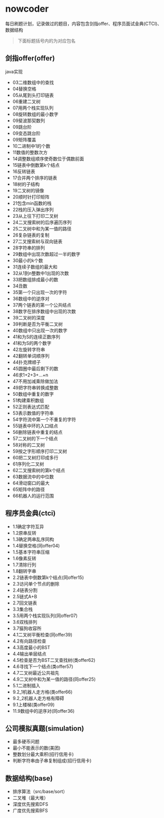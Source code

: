 # nowcoder 
每日刷题计划，记录做过的题目，内容包含剑指offer、程序员面试金典(CTCI)、数据结构
> 下面标题括号内的为对应包名
## 剑指offer(offer)
java实现
- 03二维数组中的查找
- 04替换空格
- 05从尾到头打印链表
- 06重建二叉树
- 07用两个栈实现队列
- 08旋转数组的最小数字
- 09斐波那契数列
- 09跳台阶
- 09变态跳台阶
- 09矩阵覆盖
- 10二进制中1的个数
- 11数值的整数次方
- 14调整数组顺序使奇数位于偶数前面
- 15链表中倒数第k个结点
- 16反转链表
- 17合并两个排序的链表
- 18树的子结构
- 19二叉树的镜像
- 20顺时针打印矩阵
- 21包含min函数的栈
- 22栈的压入弹出序列
- 23从上往下打印二叉树
- 24二叉搜索树的后序遍历序列
- 25二叉树中和为某一值的路径
- 26复杂链表的复制
- 27二叉搜索树与双向链表
- 28字符串的排列
- 29数组中出现次数超过一半的数字
- 30最小的k个数
- 31连续子数组的最大和
- 32从1到n整数中1出现的次数
- 33把数组排成最小的数
- 34丑数
- 35第一个只出现一次的字符
- 36数组中的逆序对
- 37两个链表的第一个公共结点
- 38数字在排序数组中出现的次数
- 39二叉树的深度
- 39判断是否为平衡二叉树
- 40数组中只出现一次的数字
- 41和为S的连续正数序列
- 41和为S的两个数字
- 42左旋转字符串
- 42翻转单词顺序列
- 44扑克牌顺子
- 45圆圈中最后剩下的数
- 46求1+2+3+...+n
- 47不用加减乘除做加法
- 49把字符串转换成整数
- 50数组中重复的数字
- 51构建乘积数组
- 52正则表达式匹配
- 53表示数值的字符串
- 54字符流中第一个不重复的字符
- 55链表中环的入口结点
- 56删除链表中重复的结点
- 57二叉树的下一个结点
- 58对称的二叉树
- 59按之字形顺序打印二叉树
- 60把二叉树打印成多行
- 61序列化二叉树
- 62二叉搜索树的第k个结点
- 63数据流中的中位数
- 64滑动窗口的最大
- 65矩阵中的路径
- 66机器人的运行范围

## 程序员金典(ctci)
- 1.1确定字符互异
- 1.2原串反转
- 1.3确定两串乱序同构
- 1.4替换空格(同offer04)
- 1.5基本字符串压缩
- 1.6像素反转
- 1.7清除行列
- 1.8翻转字串
- 2.2链表中倒数第k个结点(同offer15)
- 2.3访问单个节点的删除
- 2.4链表分割
- 2.5链式A+B
- 2.7回文链表
- 3.3集合栈
- 3.5用两个栈实现队列(同offer07)
- 3.6双栈排列
- 3.7猫狗收容所
- 4.1二叉树平衡检查(同offer39)
- 4.2有向路径检查
- 4.3高度最小的BST
- 4.4输出单层结点
- 4.5检查是否为BST二叉查找树(类offer62)
- 4.6寻找下一个结点(类offer57)
- 4.7二叉树最近公共祖先
- 4.9二叉树中和为某一值的路径(同offer25)
- 5.1二进制插入
- 9.2_1机器人走方格(类offer66)
- 9.2_2机器人走方格有障碍
- 9.1上楼梯(类offer09)
- 11.9数组中的逆序对(同offer36)

## 公司模拟真题(simulation)
- 最多硬币问题
- 最小不能表示的数(美团)
- 整数划分最大乘积(招行信用卡)
- 判断字符串由子串复制组成(招行信用卡)

## 数据结构(base)
- 排序算法（src/base/sort）
- 二叉堆（最大堆）
- 深度优先搜索DFS
- 广度优先搜索BFS